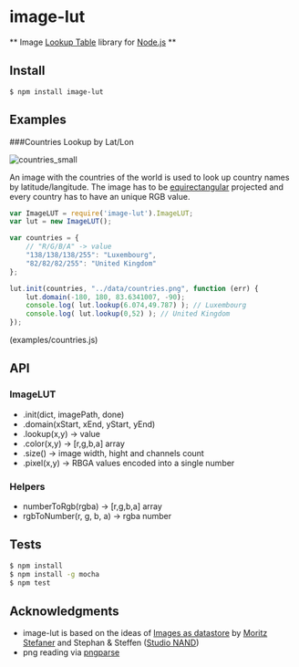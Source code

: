 image-lut
=========
** Image [Lookup Table](https://en.wikipedia.org/wiki/Lookup_table) library for [Node.js](https://nodejs.org/) **


Install
-------

```
$ npm install image-lut
```

Examples
--------
###Countries Lookup by Lat/Lon

![countries_small](https://cloud.githubusercontent.com/assets/480224/9385018/44742bd0-4754-11e5-8916-8e97b670cc5d.png)

An image with the countries of the world is used to look up country names by latitude/langitude. The image has to be [equirectangular](http://bl.ocks.org/mbostock/3757119) projected and every country has to have an unique RGB value.

```javascript
var ImageLUT = require('image-lut').ImageLUT;
var lut = new ImageLUT();

var countries = {
	// "R/G/B/A" -> value
	"138/138/138/255": "Luxembourg", 
	"82/82/82/255": "United Kingdom"
};

lut.init(countries, "../data/countries.png", function (err) {
	lut.domain(-180, 180, 83.6341007, -90); 
	console.log( lut.lookup(6.074,49.787) ); // Luxembourg
	console.log( lut.lookup(0,52) ); // United Kingdom
});
```
(examples/countries.js)


API
---
### ImageLUT
* .init(dict, imagePath, done)
* .domain(xStart, xEnd, yStart, yEnd)
* .lookup(x,y) -> value
* .color(x,y) -> [r,g,b,a] array
* .size() -> image width, hight and channels count
* .pixel(x,y) -> RBGA values encoded into a single number

### Helpers
* numberToRgb(rgba) -> [r,g,b,a] array
* rgbToNumber(r, g, b, a) -> rgba number

Tests
-----
```bash
$ npm install
$ npm install -g mocha
$ npm test
```

Acknowledgments
---------------
* image-lut is based on the ideas of [Images as datastore](http://well-formed-data.net/archives/808/images-as-datastore) by [Moritz Stefaner](http://truth-and-beauty.net/) and Stephan & Steffen ([Studio NAND](http://www.nand.io/))
* png reading via [pngparse](https://github.com/darkskyapp/pngparse)
